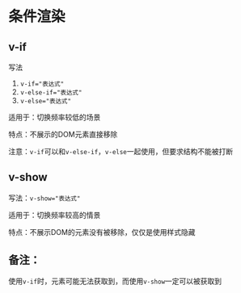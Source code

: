 # 条件渲染

## v-if

写法

1. `v-if="表达式"`
2. `v-else-if="表达式"`
3. `v-else="表达式"`

适用于：切换频率较低的场景

特点：不展示的DOM元素直接移除

注意：`v-if`可以和`v-else-if`，`v-else`一起使用，但要求结构不能被打断

## v-show

写法：`v-show="表达式"`

适用于：切换频率较高的情景

特点：不展示DOM的元素没有被移除，仅仅是使用样式隐藏

## 备注：

使用`v-if`时，元素可能无法获取到，而使用`v-show`一定可以被获取到



